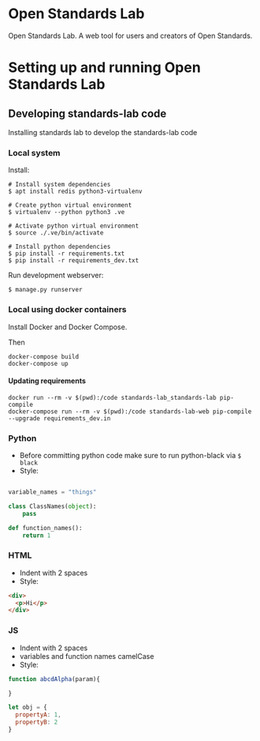 # Open Standards Lab
Open Standards Lab. A web tool for users and creators of Open Standards.

# Setting up and running Open Standards Lab

## Developing standards-lab code
Installing standards lab to develop the standards-lab code
### Local system

Install:

```
# Install system dependencies
$ apt install redis python3-virtualenv

# Create python virtual environment
$ virtualenv --python python3 .ve

# Activate python virtual environment
$ source ./.ve/bin/activate

# Install python dependencies
$ pip install -r requirements.txt
$ pip install -r requirements_dev.txt
```

Run development webserver:

```
$ manage.py runserver
```


### Local using docker containers

Install Docker and Docker Compose.

Then

```
docker-compose build
docker-compose up
```

#### Updating requirements

```
docker run --rm -v $(pwd):/code standards-lab_standards-lab pip-compile
docker-compose run --rm -v $(pwd):/code standards-lab-web pip-compile --upgrade requirements_dev.in
```

### Python
- Before committing python code make sure to run python-black via `$ black`
- Style:
```python

variable_names = "things"

class ClassNames(object):
    pass

def function_names():
    return 1
```

### HTML
- Indent with 2 spaces
- Style:
```html
<div>
  <p>Hi</p>
</div>
```

### JS
- Indent with 2 spaces
- variables and function names camelCase
- Style:
```js
function abcdAlpha(param){

}

let obj = {
  propertyA: 1,
  propertyB: 2
}
```
